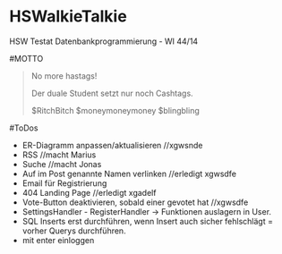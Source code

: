 # HSWalkieTalkie
HSW Testat Datenbankprogrammierung - WI 44/14

#MOTTO
> No more hastags!
>
>Der duale Student setzt nur
>noch Cashtags.
>
>$RitchBitch
>$moneymoneymoney
>$blingbling

#ToDos
* ER-Diagramm anpassen/aktualisieren //xgwsnde
* RSS        //macht Marius
* Suche      //macht Jonas
* Auf im Post genannte Namen verlinken //erledigt xgwsdfe
* Email für Registrierung
* 404 Landing Page //erledigt xgadelf
* Vote-Button deaktivieren, sobald einer gevotet hat //xgwsdfe
* SettingsHandler - RegisterHandler -> Funktionen auslagern in User.
* SQL Inserts erst durchführen, wenn Insert auch sicher fehlschlägt = vorher Querys durchführen.
* mit enter einloggen
